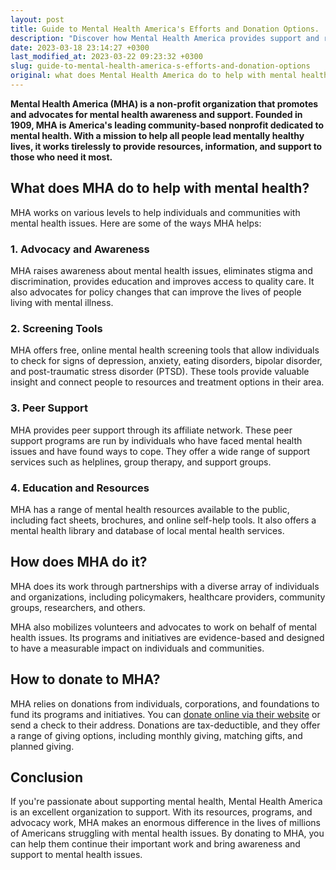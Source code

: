 ```yaml
---
layout: post
title: Guide to Mental Health America's Efforts and Donation Options.
description: "Discover how Mental Health America provides support and resources for mental health through various programs and initiatives. Learn how to make a difference and donate to improve mental health in your community."
date: 2023-03-18 23:14:27 +0300
last_modified_at: 2023-03-22 09:23:32 +0300
slug: guide-to-mental-health-america-s-efforts-and-donation-options
original: what does Mental Health America do to help with mental health, how do they do it, how can i donate?
---
```

**Mental Health America (MHA) is a non-profit organization that promotes and advocates for mental health awareness and support. Founded in 1909, MHA is America's leading community-based nonprofit dedicated to mental health. With a mission to help all people lead mentally healthy lives, it works tirelessly to provide resources, information, and support to those who need it most.**

## What does MHA do to help with mental health?

MHA works on various levels to help individuals and communities with mental health issues. Here are some of the ways MHA helps:

### 1\. Advocacy and Awareness

MHA raises awareness about mental health issues, eliminates stigma and discrimination, provides education and improves access to quality care. It also advocates for policy changes that can improve the lives of people living with mental illness.

### 2\. Screening Tools

MHA offers free, online mental health screening tools that allow individuals to check for signs of depression, anxiety, eating disorders, bipolar disorder, and post-traumatic stress disorder (PTSD). These tools provide valuable insight and connect people to resources and treatment options in their area.

### 3\. Peer Support

MHA provides peer support through its affiliate network. These peer support programs are run by individuals who have faced mental health issues and have found ways to cope. They offer a wide range of support services such as helplines, group therapy, and support groups.

### 4\. Education and Resources

MHA has a range of mental health resources available to the public, including fact sheets, brochures, and online self-help tools. It also offers a mental health library and database of local mental health services.

## How does MHA do it?

MHA does its work through partnerships with a diverse array of individuals and organizations, including policymakers, healthcare providers, community groups, researchers, and others.

MHA also mobilizes volunteers and advocates to work on behalf of mental health issues. Its programs and initiatives are evidence-based and designed to have a measurable impact on individuals and communities.

## How to donate to MHA?

MHA relies on donations from individuals, corporations, and foundations to fund its programs and initiatives. You can [donate online via their website](https://mhanational.org/) or send a check to their address. Donations are tax-deductible, and they offer a range of giving options, including monthly giving, matching gifts, and planned giving.

## Conclusion

If you're passionate about supporting mental health, Mental Health America is an excellent organization to support. With its resources, programs, and advocacy work, MHA makes an enormous difference in the lives of millions of Americans struggling with mental health issues. By donating to MHA, you can help them continue their important work and bring awareness and support to mental health issues.